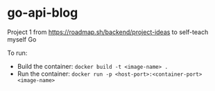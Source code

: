 # go-api-blog
Project 1 from https://roadmap.sh/backend/project-ideas to self-teach myself Go

To run:
- Build the container: `docker build -t <image-name> .`
- Run the container: `docker run -p <host-port>:<container-port> <image-name>`
